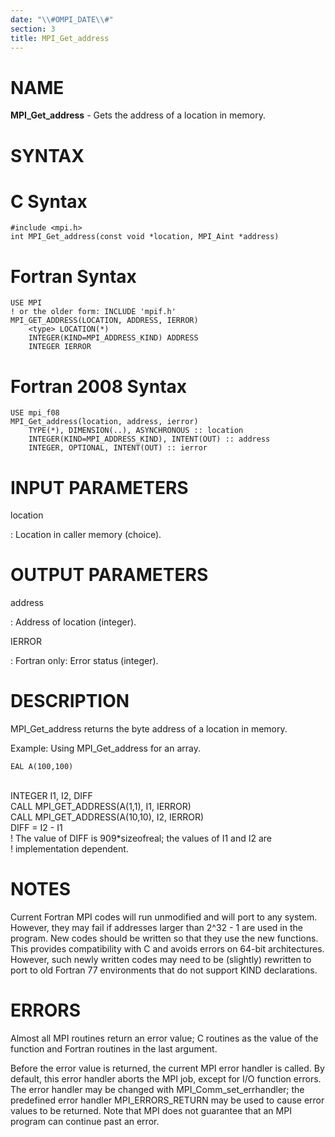 ```yaml
---
date: "\\#OMPI_DATE\\#"
section: 3
title: MPI_Get_address
---
```


NAME
====

**MPI_Get_address** - Gets the address of a location in memory.

SYNTAX
======

C Syntax
========

    #include <mpi.h>
    int MPI_Get_address(const void *location, MPI_Aint *address)

Fortran Syntax
==============

    USE MPI
    ! or the older form: INCLUDE 'mpif.h'
    MPI_GET_ADDRESS(LOCATION, ADDRESS, IERROR)
    	<type> LOCATION(*)
    	INTEGER(KIND=MPI_ADDRESS_KIND) ADDRESS
    	INTEGER	IERROR

Fortran 2008 Syntax
===================

    USE mpi_f08
    MPI_Get_address(location, address, ierror)
    	TYPE(*), DIMENSION(..), ASYNCHRONOUS :: location
    	INTEGER(KIND=MPI_ADDRESS_KIND), INTENT(OUT) :: address
    	INTEGER, OPTIONAL, INTENT(OUT) :: ierror

INPUT PARAMETERS
================

location

:   Location in caller memory (choice).

OUTPUT PARAMETERS
=================

address

:   Address of location (integer).

IERROR

:   Fortran only: Error status (integer).

DESCRIPTION
===========

MPI_Get_address returns the byte address of a location in memory.

Example: Using MPI_Get_address for an array.

    EAL A(100,100)

\
INTEGER I1, I2, DIFF\
CALL MPI_GET_ADDRESS(A(1,1), I1, IERROR)\
CALL MPI_GET_ADDRESS(A(10,10), I2, IERROR)\
DIFF = I2 - I1\
! The value of DIFF is 909\*sizeofreal; the values of I1 and I2 are\
! implementation dependent.

NOTES
=====

Current Fortran MPI codes will run unmodified and will port to any
system. However, they may fail if addresses larger than 2\^32 - 1 are
used in the program. New codes should be written so that they use the
new functions. This provides compatibility with C and avoids errors on
64-bit architectures. However, such newly written codes may need to be
(slightly) rewritten to port to old Fortran 77 environments that do not
support KIND declarations.

ERRORS
======

Almost all MPI routines return an error value; C routines as the value
of the function and Fortran routines in the last argument.

Before the error value is returned, the current MPI error handler is
called. By default, this error handler aborts the MPI job, except for
I/O function errors. The error handler may be changed with
MPI_Comm_set_errhandler; the predefined error handler MPI_ERRORS_RETURN
may be used to cause error values to be returned. Note that MPI does not
guarantee that an MPI program can continue past an error.

